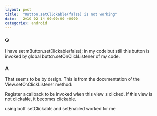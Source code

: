 ```yaml
---
layout: post
title:  "Button.setClickable(false) is not working"
date:   2019-02-14 00:00:00 +0000
categories: android
---
```


### Q
I have set mButton.setClickable(false); in my code but still this button is invoked by global button.setOnClickListener of my code.


### A
That seems to be by design. This is from the documentation of the View.setOnClickListener method:

Register a callback to be invoked when this view is clicked. If this view is not clickable, it becomes clickable.

using both setClickable and setEnabled worked for me


